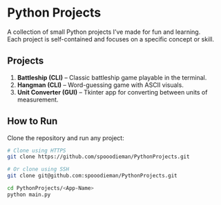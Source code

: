 # Python Projects

A collection of small Python projects I’ve made for fun and learning.  
Each project is self-contained and focuses on a specific concept or skill.

## Projects

1. **Battleship (CLI)** – Classic battleship game playable in the terminal.  
2. **Hangman (CLI)** – Word-guessing game with ASCII visuals.  
3. **Unit Converter (GUI)** – Tkinter app for converting between units of measurement.

## How to Run

Clone the repository and run any project:

```bash
# Clone using HTTPS
git clone https://github.com/spooodieman/PythonProjects.git

# Or clone using SSH
git clone git@github.com:spooodieman/PythonProjects.git

cd PythonProjects/<App-Name>
python main.py
